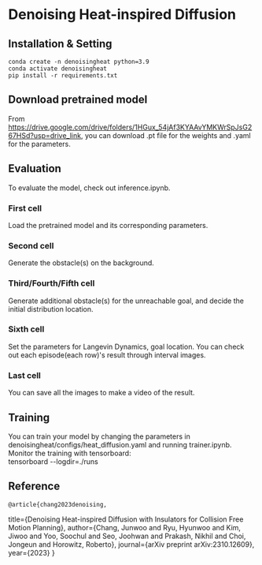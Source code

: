 # Denoising Heat-inspired Diffusion

## Installation & Setting
    conda create -n denoisingheat python=3.9
    conda activate denoisingheat
    pip install -r requirements.txt

## Download pretrained model
From https://drive.google.com/drive/folders/1HGux_54jAf3KYAAvYMKWrSpJsG267HSd?usp=drive_link, you can download .pt file for the weights and .yaml for the parameters.


## Evaluation
To evaluate the model, check out inference.ipynb.   
### First cell
Load the pretrained model and its corresponding parameters.
### Second cell
Generate the obstacle(s) on the background.   
### Third/Fourth/Fifth cell
Generate additional obstacle(s) for the unreachable goal, and decide the initial distribution location.
### Sixth cell
Set the parameters for Langevin Dynamics, goal location. You can check out each episode(each row)'s result through interval images. 
### Last cell
You can save all the images to make a video of the result.
   
## Training
You can train your model by changing the parameters in denoisingheat/configs/heat_diffusion.yaml and running trainer.ipynb.   
Monitor the training with tensorboard:   
    tensorboard --logdir=./runs

## Reference
    @article{chang2023denoising,
  title={Denoising Heat-inspired Diffusion with Insulators for Collision Free Motion Planning},
  author={Chang, Junwoo and Ryu, Hyunwoo and Kim, Jiwoo and Yoo, Soochul and Seo, Joohwan and Prakash, Nikhil and Choi, Jongeun and Horowitz, Roberto},
  journal={arXiv preprint arXiv:2310.12609},
  year={2023}
}
